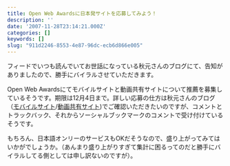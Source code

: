 ```yaml
---
title: Open Web Awardsに日本発サイトを応募してみよう！
description: ''
date: '2007-11-28T23:14:21.000Z'
categories: []
keywords: []
slug: "911d2246-8553-4e87-96dc-ecb6d866e005"
---
```

フィードでいつも読んでいてお世話になっている秋元さんのブログにて、告知がありましたので、勝手にバイラルさせていただきます。

Open Web Awardsにてモバイルサイトと動画共有サイトについて推薦を募集しているそうです。期限は12月4日まで。詳しい応募の仕方は秋元さんのブログ（[モバイルサイト](http://labs.cybozu.co.jp/blog/akky/archives/2007/11/open-web-awards-mobile-nominate.html)/[動画共有サイト](http://labs.cybozu.co.jp/blog/akky/archives/2007/11/open-web-awards-video-nominate.html))でご確認いただきたいのですが、コメントとトラックバック、それからソーシャルブックマークのコメントで受け付けているそうです。

もちろん、日本語オンリーのサービスもOKだそうなので、盛り上がってみてはいかがでしょうか。（あんまり盛り上がりすぎて集計に困るってのだと勝手にバイラルしてる側としては申し訳ないのですが）。